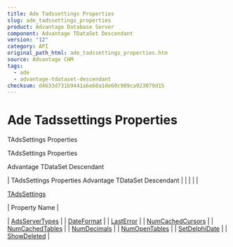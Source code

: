 ```yaml
---
title: Ade Tadssettings Properties
slug: ade_tadssettings_properties
product: Advantage Database Server
component: Advantage TDataSet Descendant
version: "12"
category: API
original_path_html: ade_tadssettings_properties.htm
source: Advantage CHM
tags:
  - ade
  - advantage-tdataset-descendant
checksum: d4633d731b9441a6e60a1de60c909ca923079d15
---
```


# Ade Tadssettings Properties

TAdsSettings Properties

TAdsSettings Properties

Advantage TDataSet Descendant

| TAdsSettings Properties  Advantage TDataSet Descendant |  |  |  |  |

[TAdsSettings](ade_tadssettings_7.md)

| Property Name |

| [AdsServerTypes](ade_adsservertypes_adssettings.md) |
| [DateFormat](ade_dateformat.md) |
| [LastError](ade_lasterror.md) |
| [NumCachedCursors](ade_numcachedcursors.md) |
| [NumCachedTables](ade_numcachedtables.md) |
| [NumDecimals](ade_numdecimals.md) |
| [NumOpenTables](ade_numopentables.md) |
| [SetDelphiDate](ade_setdelphidate.md) |
| [ShowDeleted](ade_showdeleted.md) |
